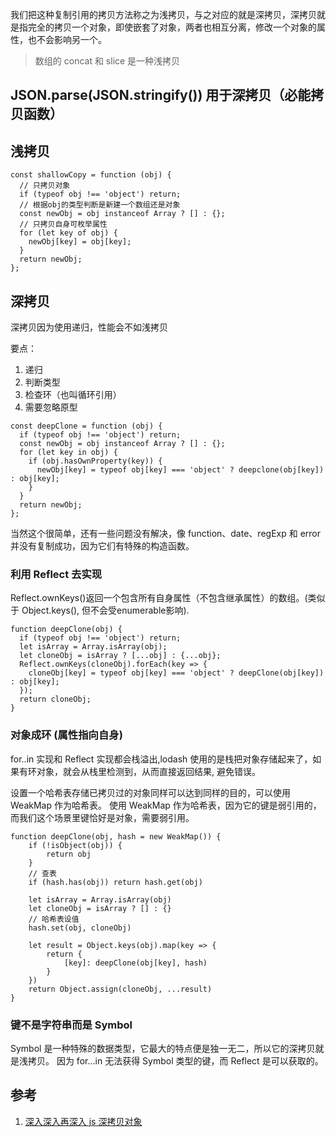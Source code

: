 我们把这种复制引用的拷贝方法称之为浅拷贝，与之对应的就是深拷贝，深拷贝就是指完全的拷贝一个对象，即使嵌套了对象，两者也相互分离，修改一个对象的属性，也不会影响另一个。

> 数组的 concat 和 slice 是一种浅拷贝

## JSON.parse(JSON.stringify()) 用于深拷贝（必能拷贝函数）

## 浅拷贝
``` 
const shallowCopy = function (obj) {
  // 只拷贝对象
  if (typeof obj !== 'object') return;
  // 根据obj的类型判断是新建一个数组还是对象
  const newObj = obj instanceof Array ? [] : {};
  // 只拷贝自身可枚举属性
  for (let key of obj) {
    newObj[key] = obj[key];
  }
  return newObj;
};
```

## 深拷贝
深拷贝因为使用递归，性能会不如浅拷贝

要点：
1. 递归
2. 判断类型
3. 检查环（也叫循环引用）
4. 需要忽略原型
``` 
const deepClone = function (obj) {
  if (typeof obj !== 'object') return;
  const newObj = obj instanceof Array ? [] : {};
  for (let key in obj) {
    if (obj.hasOwnProperty(key)) {
      newObj[key] = typeof obj[key] === 'object' ? deepclone(obj[key]) : obj[key];
    }
  }
  return newObj;
};
```
当然这个很简单，还有一些问题没有解决，像 function、date、regExp 和 error 并没有复制成功，因为它们有特殊的构造函数。

### 利用 Reflect 去实现
Reflect.ownKeys()返回一个包含所有自身属性（不包含继承属性）的数组。(类似于 Object.keys(), 但不会受enumerable影响).
``` 
function deepClone(obj) {
  if (typeof obj !== 'object') return;
  let isArray = Array.isArray(obj);
  let cloneObj = isArray ? [...obj] : {...obj};
  Reflect.ownKeys(cloneObj).forEach(key => {
    cloneObj[key] = typeof obj[key] === 'object' ? deepClone(obj[key]) : obj[key];
  });
  return cloneObj;
}
```
### 对象成环 (属性指向自身)
 for..in 实现和 Reflect 实现都会栈溢出,lodash 使用的是栈把对象存储起来了，如果有环对象，就会从栈里检测到，从而直接返回结果,
 避免错误。
 
 设置一个哈希表存储已拷贝过的对象同样可以达到同样的目的，可以使用 WeakMap 作为哈希表。
 使用 WeakMap 作为哈希表，因为它的键是弱引用的，而我们这个场景里键恰好是对象，需要弱引用。
 ``` 
 function deepClone(obj, hash = new WeakMap()) {
     if (!isObject(obj)) {
         return obj
     }
     // 查表
     if (hash.has(obj)) return hash.get(obj)
 
     let isArray = Array.isArray(obj)
     let cloneObj = isArray ? [] : {}
     // 哈希表设值
     hash.set(obj, cloneObj)
 
     let result = Object.keys(obj).map(key => {
         return {
             [key]: deepClone(obj[key], hash)
         }
     })
     return Object.assign(cloneObj, ...result)
 }

 ```
 ###  键不是字符串而是 Symbol
 Symbol 是一种特殊的数据类型，它最大的特点便是独一无二，所以它的深拷贝就是浅拷贝。
 因为 for...in 无法获得 Symbol 类型的键，而 Reflect 是可以获取的。
 
## 参考
1. [深入深入再深入 js 深拷贝对象](https://juejin.im/post/5ad6b72f6fb9a028d375ecf6)
